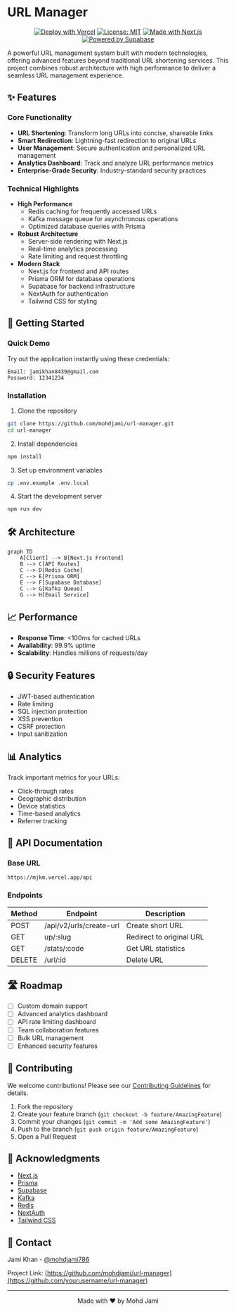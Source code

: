 # URL Manager

<div align="center">

[![Deploy with Vercel](https://vercel.com/button)](https://mjkm.vercel.app)
[![License: MIT](https://img.shields.io/badge/License-MIT-yellow.svg)](https://opensource.org/licenses/MIT)
[![Made with Next.js](https://img.shields.io/badge/Made%20with-Next.js-000000?style=flat&logo=Next.js&labelColor=000)](https://nextjs.org/)
[![Powered by Supabase](https://img.shields.io/badge/Powered%20by-Supabase-3ECF8E?style=flat&logo=supabase&labelColor=000)](https://supabase.com)

</div>

A powerful URL management system built with modern technologies, offering advanced features beyond traditional URL shortening services. This project combines robust architecture with high performance to deliver a seamless URL management experience.

## ✨ Features

### Core Functionality
- **URL Shortening**: Transform long URLs into concise, shareable links
- **Smart Redirection**: Lightning-fast redirection to original URLs
- **User Management**: Secure authentication and personalized URL management
- **Analytics Dashboard**: Track and analyze URL performance metrics
- **Enterprise-Grade Security**: Industry-standard security practices

### Technical Highlights
- **High Performance**
  - Redis caching for frequently accessed URLs
  - Kafka message queue for asynchronous operations
  - Optimized database queries with Prisma
- **Robust Architecture**
  - Server-side rendering with Next.js
  - Real-time analytics processing
  - Rate limiting and request throttling
- **Modern Stack**
  - Next.js for frontend and API routes
  - Prisma ORM for database operations
  - Supabase for backend infrastructure
  - NextAuth for authentication
  - Tailwind CSS for styling

## 🚀 Getting Started

### Quick Demo
Try out the application instantly using these credentials:
```
Email: jamikhan8439@gmail.com
Password: 12341234
```

### Installation

1. Clone the repository
```bash
git clone https://github.com/mohdjami/url-manager.git
cd url-manager
```

2. Install dependencies
```bash
npm install
```

3. Set up environment variables
```bash
cp .env.example .env.local
```

4. Start the development server
```bash
npm run dev
```

## 🛠 Architecture

```mermaid
graph TD
    A[Client] --> B[Next.js Frontend]
    B --> C[API Routes]
    C --> D[Redis Cache]
    C --> E[Prisma ORM]
    E --> F[Supabase Database]
    C --> G[Kafka Queue]
    G --> H[Email Service]
```

## 📈 Performance

- **Response Time**: <100ms for cached URLs
- **Availability**: 99.9% uptime
- **Scalability**: Handles millions of requests/day

## 🔒 Security Features

- JWT-based authentication
- Rate limiting
- SQL injection protection
- XSS prevention
- CSRF protection
- Input sanitization

## 📊 Analytics

Track important metrics for your URLs:
- Click-through rates
- Geographic distribution
- Device statistics
- Time-based analytics
- Referrer tracking

## 🔄 API Documentation

### Base URL
```
https://mjkm.vercel.app/api
```

### Endpoints

| Method | Endpoint | Description |
|--------|----------|-------------|
| POST   | /api/v2/urls/create-url | Create short URL |
| GET    | up/:slug   | Redirect to original URL |
| GET    | /stats/:code | Get URL statistics |
| DELETE | /url/:id | Delete URL |

## 🛣 Roadmap

- [ ] Custom domain support
- [ ] Advanced analytics dashboard
- [ ] API rate limiting dashboard
- [ ] Team collaboration features
- [ ] Bulk URL management
- [ ] Enhanced security features

## 🤝 Contributing

We welcome contributions! Please see our [Contributing Guidelines](CONTRIBUTING.md) for details.

1. Fork the repository
2. Create your feature branch (`git checkout -b feature/AmazingFeature`)
3. Commit your changes (`git commit -m 'Add some AmazingFeature'`)
4. Push to the branch (`git push origin feature/AmazingFeature`)
5. Open a Pull Request

## 🙏 Acknowledgments

- [Next.js](https://nextjs.org/)
- [Prisma](https://www.prisma.io/)
- [Supabase](https://supabase.com/)
- [Kafka](https://kafka.apache.org/)
- [Redis](https://redis.io/)
- [NextAuth](https://next-auth.js.org/)
- [Tailwind CSS](https://tailwindcss.com/)

## 📧 Contact

Jami Khan - [@mohdjami786](https://twitter.com/mohdjami786)

Project Link: [https://github.com/mohdjami/url-manager](https://github.com/yourusername/url-manager)

---
<div align="center">
Made with ❤️ by Mohd Jami
</div>
